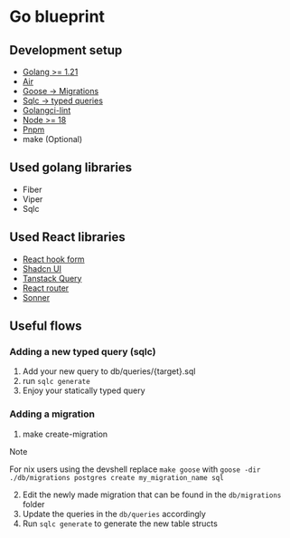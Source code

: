# Go blueprint

## Development setup

- [Golang >= 1.21](https://go.dev/)
- [Air](https://github.com/air-verse/air/tree/master?tab=readme-ov-file#installation)
- [Goose -> Migrations](https://github.com/pressly/goose?tab=readme-ov-file#install)
- [Sqlc -> typed queries](https://docs.sqlc.dev/en/latest/overview/install.html)
- [Golangci-lint](https://golangci-lint.run/welcome/install/#local-installation)
- [Node >= 18](https://nodejs.org/en/download/package-manager)
- [Pnpm](https://pnpm.io/installation)
- make (Optional)

## Used golang libraries
- Fiber
- Viper
- Sqlc

## Used React libraries
- [React hook form](https://react-hook-form.com)
- [Shadcn UI](https://ui.shadcn.com)
- [Tanstack Query](https://tanstack.com/query/latest)
- [React router](https://reactrouter.com)
- [Sonner](https://sonner.emilkowal.ski/)

## Useful flows

### Adding a new typed query (sqlc)

1) Add your new query to db/queries/{target}.sql
2) run `sqlc generate`
3) Enjoy your statically typed query

### Adding a migration

1) make create-migration
> [!NOTE]
> For nix users using the devshell replace `make goose` with `goose -dir ./db/migrations postgres create my_migration_name sql`
2) Edit the newly made migration that can be found in the `db/migrations` folder
3) Update the queries in the `db/queries` accordingly
4) Run `sqlc generate` to generate the new table structs

